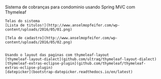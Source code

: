 Sistema de cobranças para condominio usando Spring MVC com Thymeleaf
	
	Telas do sistema
	[Lista de titulos!](http://www.anselmopfeifer.com/wp-content/uploads/2016/05/01.png)
	
	[Tela de cadastro](http://www.anselmopfeifer.com/wp-content/uploads/2016/05/02.png)
		
	
	Usando o layout das paginas com thymeleaf-layout	
	[thymeleaf-layout-dialect](github.com/ultraq/thymeleaf-layout-dialect)
	[thymeleaf-extras-eclipse-plugin](github.com/thymeleaf/thymeleaf-extras-eclipse-plugin)
	[datepicker](bootstrap-datepicker.readthedocs.io/en/latest)
